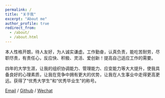 ```yaml
---
permalink: /
title: "关于我"
excerpt: "About me"
author_profile: true
redirect_from: 
  - /about/
  - /about.html
---
```


本人性格开朗，待人友好，为人诚实谦虚。工作勤奋，认真负责，能吃苦耐劳，尽职尽责，有责任心，反应快、积极、灵活、爱创新！提高自己适应工作的需要。

四年的大学生涯，让我的组织协调能力、管理能力、应变能力等大大提升，使我具备良好的心理素质，让我在竞争中拥有更大的优势，让我在人生事业中走得更高更远。获得了“优秀大学生"和“优秀毕业生"的称号。


[Email](mailto:1715127207@qq.com) / [Github](https://github.com/oudaobao) / [Wechat](../images/wechat.jpg) 


